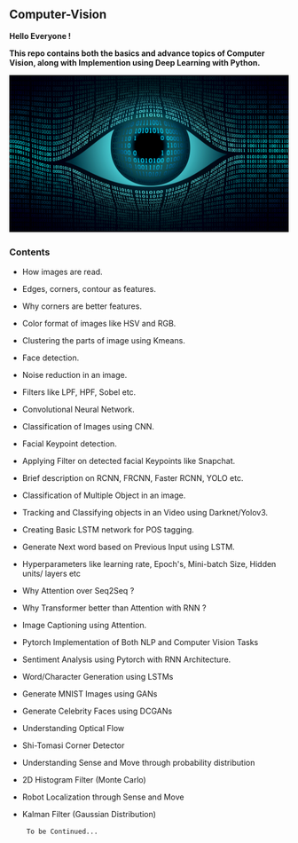 ## Computer-Vision

**Hello Everyone !**

**This repo contains both the basics and advance topics of Computer Vision, along with Implemention using Deep Learning with Python.**

![Computer Vision](/Images/computer_vision.jpg)

### Contents

 * How images are read.

 * Edges, corners, contour as features.

 * Why corners are better features.

 * Color format of images like HSV and RGB.

 * Clustering the parts of image using Kmeans.

 * Face detection.

 * Noise reduction in an image.

 * Filters like LPF, HPF, Sobel etc.

 * Convolutional Neural Network.

 * Classification of Images using CNN.

 * Facial Keypoint detection.

 * Applying Filter on detected facial Keypoints like Snapchat.

 * Brief description on RCNN, FRCNN, Faster RCNN, YOLO etc.

 * Classification of Multiple Object in an image.

 * Tracking and Classifying objects in an Video using Darknet/Yolov3.

 * Creating Basic LSTM network for POS tagging.

 * Generate Next word based on Previous Input using LSTM.

 * Hyperparameters like learning rate, Epoch's, Mini-batch Size, Hidden units/ layers etc

 * Why Attention over Seq2Seq ?

 * Why Transformer better than Attention with RNN ?

 * Image Captioning using Attention.
 
 * Pytorch Implementation of Both NLP and Computer Vision Tasks

 * Sentiment Analysis using Pytorch with RNN Architecture.
 
 * Word/Character Generation using LSTMs
 
 * Generate MNIST Images using GANs
 
 * Generate Celebrity Faces using DCGANs

 * Understanding Optical Flow
 
 * Shi-Tomasi Corner Detector
 
 * Understanding Sense and Move through probability distribution
 
 * 2D Histogram Filter (Monte Carlo)
 
 * Robot Localization through Sense and Move
    
 * Kalman Filter (Gaussian Distribution)
    
    
        To be Continued...
    

